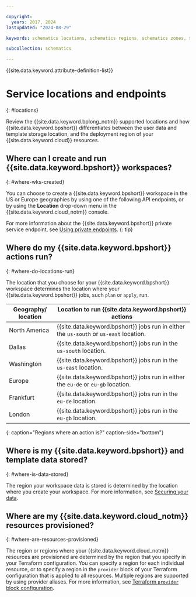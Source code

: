 ```yaml
---

copyright:
  years: 2017, 2024
lastupdated: "2024-08-29"

keywords: schematics locations, schematics regions, schematics zones, schematics endpoints, schematics service endpoints

subcollection: schematics

---
```


{{site.data.keyword.attribute-definition-list}}

# Service locations and endpoints
{: #locations}

Review the {{site.data.keyword.bplong_notm}} supported locations and how {{site.data.keyword.bpshort}} differentiates between the user data and template storage location, and the deployment region of your {{site.data.keyword.cloud}} resources.

## Where can I create and run {{site.data.keyword.bpshort}} workspaces?
{: #where-wks-created}

You can choose to create a {{site.data.keyword.bpshort}} workspace in the US or Europe geographies by using one of the following API endpoints, or by using the **Location** drop-down menu in the {{site.data.keyword.cloud_notm}} console.

For more information about the {{site.data.keyword.bpshort}} private service endpoint, see [Using private endpoints](/docs/schematics?topic=schematics-secure-data#pi-location).
{: tip}

## Where do my {{site.data.keyword.bpshort}} actions run?
{: #where-do-locations-run}

The location that you choose for your {{site.data.keyword.bpshort}} workspace determines the location where your {{site.data.keyword.bpshort}} jobs, such `plan` or `apply`, run.

|Geography/ location |Location to run {{site.data.keyword.bpshort}} actions|
|------------|----------------|
|North America|{{site.data.keyword.bpshort}} jobs run in either the `us-south` or `us-east` location.|
|Dallas|{{site.data.keyword.bpshort}} jobs run in the `us-south` location.|
|Washington|{{site.data.keyword.bpshort}} jobs run in the `us-east` location.|
|Europe|{{site.data.keyword.bpshort}} jobs run in either the `eu-de` or `eu-gb` location.|
|Frankfurt|{{site.data.keyword.bpshort}} jobs run in the `eu-de` location.|
|London|{{site.data.keyword.bpshort}} jobs run in the `eu-gb` location.|
{: caption="Regions where an action is?" caption-side="bottom"}

## Where is my {{site.data.keyword.bpshort}} and template data stored?
{: #where-is-data-stored}

The region your workspace data is stored is determined by the location where you create your workspace. For more information, see [Securing your data](/docs/schematics?topic=schematics-secure-data). 

## Where are my {{site.data.keyword.cloud_notm}} resources provisioned?
{: #where-are-resources-provisioned}

The region or regions where your {{site.data.keyword.cloud_notm}} resources are provisioned are determined by the region that you specify in your Terraform configuration. You can specify a region for each individual resource, or to specify a region in the `provider` block of your Terraform configuration that is applied to all resources. Multiple regions are supported by using provider aliases. For more information, see [Terraform `provider` block configuration](/docs/ibm-cloud-provider-for-terraform?topic=ibm-cloud-provider-for-terraform-provider-reference). 
